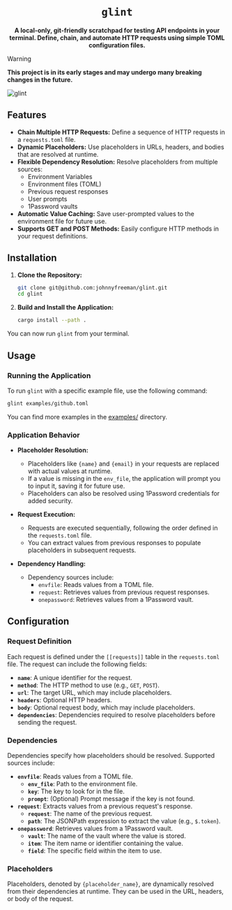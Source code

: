 <div align="center">
  <h1><code>glint</code></h1>

  <p><b>A local-only, git-friendly scratchpad for testing API endpoints in your terminal. Define, chain, and automate HTTP requests using simple TOML configuration files.</b></p>
</div>

> [!WARNING]
> **This project is in its early stages and may undergo many breaking changes in the future.**

![glint](https://github.com/user-attachments/assets/cc81d961-9a4a-4a0b-8703-6e47cced9762)

## Features

- **Chain Multiple HTTP Requests:** Define a sequence of HTTP requests in a `requests.toml` file.
- **Dynamic Placeholders:** Use placeholders in URLs, headers, and bodies that are resolved at runtime.
- **Flexible Dependency Resolution:** Resolve placeholders from multiple sources:
  - Environment Variables
  - Environment files (TOML)
  - Previous request responses
  - User prompts
  - 1Password vaults
- **Automatic Value Caching:** Save user-prompted values to the environment file for future use.
- **Supports GET and POST Methods:** Easily configure HTTP methods in your request definitions.

## Installation

1. **Clone the Repository:**

   ```bash
   git clone git@github.com:johnnyfreeman/glint.git
   cd glint
   ```

2. **Build and Install the Application:**

   ```bash
   cargo install --path .
   ```

You can now run `glint` from your terminal.

## Usage

### Running the Application

To run `glint` with a specific example file, use the following command:

```bash
glint examples/github.toml
```

You can find more examples in the [examples/](examples/) directory.

### Application Behavior

- **Placeholder Resolution:**
  - Placeholders like `{name}` and `{email}` in your requests are replaced with actual values at runtime.
  - If a value is missing in the `env_file`, the application will prompt you to input it, saving it for future use.
  - Placeholders can also be resolved using 1Password credentials for added security.

- **Request Execution:**
  - Requests are executed sequentially, following the order defined in the `requests.toml` file.
  - You can extract values from previous responses to populate placeholders in subsequent requests.

- **Dependency Handling:**
  - Dependency sources include:
    - `envfile`: Reads values from a TOML file.
    - `request`: Retrieves values from previous request responses.
    - `onepassword`: Retrieves values from a 1Password vault.

## Configuration

### Request Definition

Each request is defined under the `[[requests]]` table in the `requests.toml` file. The request can include the following fields:

- **`name`**: A unique identifier for the request.
- **`method`**: The HTTP method to use (e.g., `GET`, `POST`).
- **`url`**: The target URL, which may include placeholders.
- **`headers`**: Optional HTTP headers.
- **`body`**: Optional request body, which may include placeholders.
- **`dependencies`**: Dependencies required to resolve placeholders before sending the request.

### Dependencies

Dependencies specify how placeholders should be resolved. Supported sources include:

- **`envfile`**: Reads values from a TOML file.
  - **`env_file`**: Path to the environment file.
  - **`key`**: The key to look for in the file.
  - **`prompt`**: (Optional) Prompt message if the key is not found.
- **`request`**: Extracts values from a previous request's response.
  - **`request`**: The name of the previous request.
  - **`path`**: The JSONPath expression to extract the value (e.g., `$.token`).
- **`onepassword`**: Retrieves values from a 1Password vault.
  - **`vault`**: The name of the vault where the value is stored.
  - **`item`**: The item name or identifier containing the value.
  - **`field`**: The specific field within the item to use.

### Placeholders

Placeholders, denoted by `{placeholder_name}`, are dynamically resolved from their dependencies at runtime. They can be used in the URL, headers, or body of the request.
